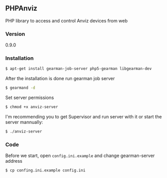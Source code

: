 ## PHPAnviz
PHP library to access and control Anviz devices from web

### Version
0.9.0

### Installation
```sh
$ apt-get install gearman-job-server php5-gearman libgearman-dev
```

After the installation is done run gearman job server
```sh
$ gearmand -d
```

Set server permissions
```sh
$ chmod +x anviz-server
```

I'm recommending you to get Supervisor and run server with it or start the server mannually:
```sh
$ ./anviz-server
```

### Code
Before we start, open `config.ini.example` and change gearman-server address

```sh
$ cp confing.ini.example config.ini
```
